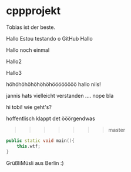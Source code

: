 # cppprojekt
Tobias ist der beste.

Hallo
Estou testando o GitHub
Hallo

Hallo noch einmal

Hallo2

Hallo3

höhöhöhöhöhöhöhöööööööö
hallo nils!

jannis hats vielleicht verstanden .... nope
bla

hi tobi! wie geht's?

hoffentlisch klappt det
ööörgendwas
>>>>>>> master

``` c++
public static void main(){
	this.wtf;
}
```
GrüßliMüsli aus Berlin :) 
